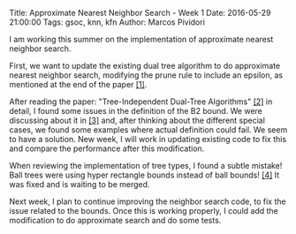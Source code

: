 Title: Approximate Nearest Neighbor Search - Week 1
Date: 2016-05-29 21:00:00
Tags: gsoc, knn, kfn
Author: Marcos Pividori

I am working this summer on the implementation of approximate nearest neighbor search.

First, we want to update the existing dual tree algorithm to do approximate nearest neighbor search, modifying the prune rule to include an epsilon, as mentioned at the end of the paper [[1]](http://www.ratml.org/pub/pdf/2015faster.pdf).

After reading the paper: "Tree-Independent Dual-Tree Algorithms" [[2]](http://www.ratml.org/pub/pdf/2013tree.pdf) in detail, I found some issues in the definition of the B2 bound. We were discussing about it in [[3]](http://github.com/mlpack/mlpack/issues/642) and, after thinking about the different special cases, we found some examples where actual definition could fail. We seem to have a solution. New week, I will work in updating existing code to fix this and compare the performance after this modification.

When reviewing the implementation of tree types, I found a subtle mistake! Ball trees were using hyper rectangle bounds instead of ball bounds! [[4]](http://github.com/mlpack/mlpack/pull/646) It was fixed and is waiting to be merged.

Next week, I plan to continue improving the neighbor search code, to fix the issue related to the bounds. Once this is working properly, I could add the modification to do approximate search and do some tests.
